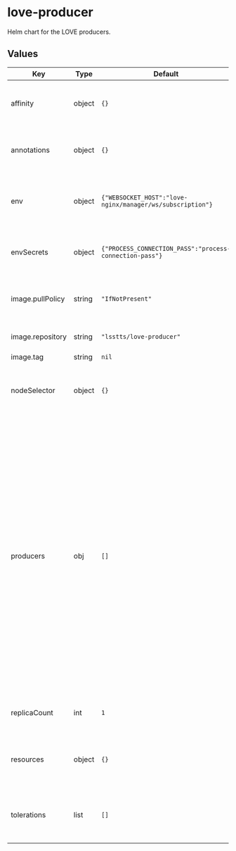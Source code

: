 # love-producer

Helm chart for the LOVE producers.

## Values

| Key | Type | Default | Description |
|-----|------|---------|-------------|
| affinity | object | `{}` | Affinity rules applied to all LOVE producer pods |
| annotations | object | `{}` | This allows for the specification of pod annotations. |
| env | object | `{"WEBSOCKET_HOST":"love-nginx/manager/ws/subscription"}` | This section holds a set of key, value pairs for environmental variables |
| envSecrets | object | `{"PROCESS_CONNECTION_PASS":"process-connection-pass"}` | This section holds a set of key, value pairs for secrets |
| image.pullPolicy | string | `"IfNotPresent"` | The pull policy on the LOVE producer image |
| image.repository | string | `"lsstts/love-producer"` | The LOVE producer image to use |
| image.tag | string | `nil` |  |
| nodeSelector | object | `{}` | Node selection rules applied to all LOVE producer pods |
| producers | obj | `[]` | This sections sets the list of producers to use. The producers should be specified like: _name_: The identifying name for the CSC producer _csc_: _CSC name:index_ The following attributes are optional _resources_ (A resource object specification) _nodeSelector_ (A node selector object specification) _tolerations_ (A list of tolerations) _affinity_ (An affinity object specification) |
| replicaCount | int | `1` | Set the replica count for the LOVE producers |
| resources | object | `{}` | Resource specifications applied to all LOVE producer pods |
| tolerations | list | `[]` | Toleration specifications applied to all LOVE producer pods |
